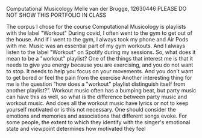 Computational Musicology
Melle van der Brugge, 12630446
PLEASE DO NOT SHOW THIS PORTFOLIO IN CLASS

The corpus I chose for the course Computational Musicology is playlists with the label "Workout"
During covid, I often went to the gym to get out of the house. And if I went to the gym, I always took my phone and Air Pods with me. Music was an essential part of my gym workouts. And I always listen to the label "Workout" on Spotify during my sessions. So, what does it mean to be a "workout" playlist? 
One of the things that interest me is that it needs to give you energy because you are exercising, and you do not want to stop. It needs to help you focus on your movements. And you don’t want to get bored or feel the pain from the exercise
Another interesting thing for me is the question “how does a "workout" playlist distinguish itself from another playlist?”. Workout music often has a bumping beat, but party music can have this as well, so what is the difference between party music and workout music. 
And does all the workout music have lyrics or not to keep yourself motivated or is this not necessary.  One should consider the emotions and memories and associations that different songs evoke. For some people, the extent to which they identify with the singer's emotional state and viewpoint determines how motivated they feel





